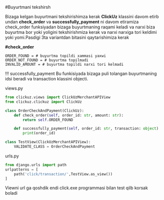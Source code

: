 #Buyurtmani tekshirsh

Bizaga kelgan buyurtmani tekshirishimza kerak **ClickUz** klassini davom etirb 
undan **check_order** va **successfully_payment** ni davom etiramiza
check_order funksiyadan bizaga buyurtmaning raqami keladi va narxi
biza buyurtma bor yoki yoligini tekshirishmiza kerak va narxi narxiga tori keldimi
yoki yomi.Pasdigi 3ta variantdan bitasini qaytarishimiza kerak

**#check_order**
```
ORDER_FOUND = # buyurtma topildi xammasi yaxwi 
ORDER_NOT_FOUND = # buyurtma topilmadi 
INVALID_AMOUNT = # buyurtma topildi narxi tori kelmadi
```


!!! successfully_payment
    Bu funkisiyada bizaga puli tolangan buyurtmaning idsi beradi va transaction klassini objecti.


views.py
```python
from clickuz.views import ClickUzMerchantAPIView
from clickuz.clickuz import ClickUz

class OrderCheckAndPayment(ClickUz):
    def check_order(self, order_id: str, amount: str):
        return self.ORDER_FOUND

    def successfully_payment(self, order_id: str, transaction: object):
        print(order_id)

class TestView(ClickUzMerchantAPIView):
    VALIDATE_CLASS = OrderCheckAndPayment
```
urls.py

```python
from django.urls import path
urlpatterns = [
    path('click/transaction/',TestView.as_view())
]
```

Viewni url ga qoshdik endi click.exe programmasi
bilan test qilb korsak boladi